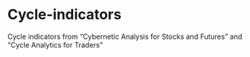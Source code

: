 # Cycle-indicators
Cycle indicators from “Cybernetic Analysis for Stocks and Futures” and “Cycle Analytics for Traders”
